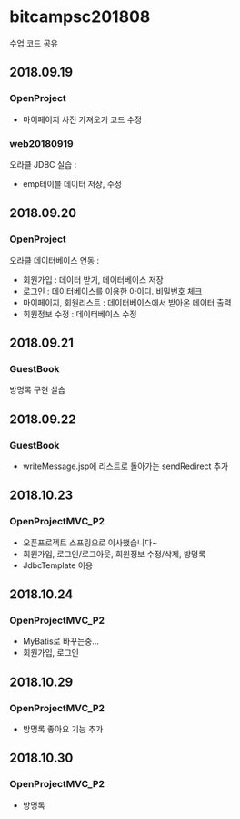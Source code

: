 # bitcampsc201808
수업 코드 공유

## 2018.09.19
### OpenProject
- 마이페이지 사진 가져오기 코드 수정

### web20180919  
오라클 JDBC 실습 :
- emp테이블 데이터 저장, 수정


## 2018.09.20
### OpenProject  
오라클 데이터베이스 연동 : 
- 회원가입 : 데이터 받기, 데이터베이스 저장
- 로그인 : 데이터베이스를 이용한 아이디. 비밀번호 체크
- 마이페이지, 회원리스트 : 데이터베이스에서 받아온 데이터 출력
- 회원정보 수정 : 데이터베이스 수정
  
  
## 2018.09.21
### GuestBook 
방명록 구현 실습


## 2018.09.22
### GuestBook 
- writeMessage.jsp에 리스트로 돌아가는 sendRedirect 추가

## 2018.10.23
### OpenProjectMVC_P2
- 오픈프로젝트 스프링으로 이사했습니다~
- 회원가입, 로그인/로그아웃, 회원정보 수정/삭제, 방명록
- JdbcTemplate 이용 

## 2018.10.24
### OpenProjectMVC_P2
- MyBatis로 바꾸는중...
- 회원가입, 로그인

## 2018.10.29
### OpenProjectMVC_P2
- 방명록 좋아요 기능 추가

## 2018.10.30
### OpenProjectMVC_P2
- 방명록 
